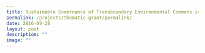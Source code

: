 ```yaml
---
title: Sustainable Governance of Transboundary Environmental Commons in Southeast Asia
permalink: /projects/thematic-grant/permalink/
date: 2016-09-28
layout: post
description: ""
image: ""
---
```

